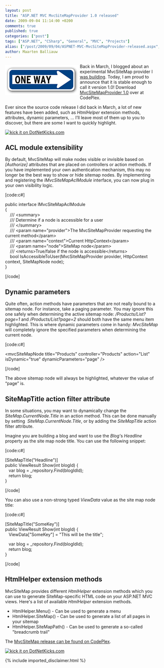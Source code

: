 ```yaml
---
layout: post
title: "ASP.NET MVC MvcSiteMapProvider 1.0 released"
date: 2009-09-04 11:14:00 +0200
comments: true
published: true
categories: ["post"]
tags: ["ASP.NET", "CSharp", "General", "MVC", "Projects"]
alias: ["/post/2009/09/04/ASPNET-MVC-MvcSiteMapProvider-released.aspx", "/post/2009/09/04/aspnet-mvc-mvcsitemapprovider-released.aspx"]
author: Maarten Balliauw
---
```

<p><a href="http://mvcsitemap.codeplex.com/"><img style="border-bottom: 0px; border-left: 0px; margin: 5px 5px 5px 0px; display: inline; border-top: 0px; border-right: 0px" title="image" src="/images/image_13.png" border="0" alt="image" width="240" height="97" align="left" /></a> Back in March, I blogged about an experimental MvcSiteMap provider I <a href="/post/2009/03/24/New-CodePlex-project-MvcSiteMap-ndash3b-ASPNET-MVC-sitemap-provider.aspx">was building</a>. Today, I am proud to announce that it is stable enough to call it version 1.0! Download <a href="http://mvcsitemap.codeplex.com/Release/ProjectReleases.aspx?ReleaseId=32395">MvcSiteMapProvider 1.0</a> over at CodePlex.</p>
<p>Ever since the source code release I did back in March, a lot of new features have been added, such as <em>HtmlHelper</em> extension methods, attributes, dynamic parameters, &hellip; I&rsquo;ll leave most of them up to you to discover, but there are some I want to quickly highlight.</p>
<p><a href="http://www.dotnetkicks.com/kick/?url=/post/2009/09/04/ASPNET-MVC-MvcSiteMapProvider-10-released.aspx&amp;title=ASP.NET MVC MvcSiteMapProvider 1.0 released"><img src="http://www.dotnetkicks.com/Services/Images/KickItImageGenerator.ashx?url=/post/2009/09/04/ASPNET-MVC-MvcSiteMapProvider-10-released.aspx" border="0" alt="kick it on DotNetKicks.com" /> </a></p>
<h2>ACL module extensibility</h2>
<p>By default, MvcSiteMap will make nodes visible or invisible based on <em>[Authorize]</em> attributes that are placed on controllers or action methods. If you have implemented your own authentication mechanism, this may no longer be the best way to show or hide sitemap nodes. By implementing and registering the <em>IMvcSiteMapAclModule</em> interface, you can now plug in your own visibility logic.</p>
<p>[code:c#]</p>
<p>public interface IMvcSiteMapAclModule <br />{ <br />&nbsp;&nbsp;&nbsp; /// &lt;summary&gt; <br />&nbsp;&nbsp;&nbsp; /// Determine if a node is accessible for a user <br />&nbsp;&nbsp;&nbsp; /// &lt;/summary&gt; <br />&nbsp;&nbsp;&nbsp; /// &lt;param name="provider"&gt;The MvcSiteMapProvider requesting the current method&lt;/param&gt; <br />&nbsp;&nbsp;&nbsp; /// &lt;param name="context"&gt;Current HttpContext&lt;/param&gt; <br />&nbsp;&nbsp;&nbsp; /// &lt;param name="node"&gt;SiteMap node&lt;/param&gt; <br />&nbsp;&nbsp;&nbsp; /// &lt;returns&gt;True/false if the node is accessible&lt;/returns&gt;
<br />&nbsp;&nbsp;&nbsp; bool IsAccessibleToUser(MvcSiteMapProvider provider, HttpContext context, SiteMapNode node); <br />}</p>
<p>[/code]</p>
<h2>Dynamic parameters</h2>
<p>Quite often, action methods have parameters that are not really bound to a sitemap node. For instance, take a paging parameter. You may ignore this one safely when determining the active sitemap node: <em>/Products/List?page=1</em> and <em>/Products/List?page=2</em> should both have the same menu item highlighted. This is where dynamic parameters come in handy: <em>MvcSiteMap</em> will completely ignore the specified parameters when determining the current node.</p>
<p>[code:c#]</p>
<p>&lt;mvcSiteMapNode title="Products" controller="Products" action="List" isDynamic="true" dynamicParameters="page" /&gt;</p>
<p>[/code]</p>
<p>The above sitemap node will always be highlighted, whatever the value of &ldquo;page&rdquo; is.</p>
<h2>SiteMapTitle action filter attribute</h2>
<p>In some situations, you may want to dynamically change the <em>SiteMap.CurrentNode.Title</em> in an action method. This can be done manually by setting&nbsp; <em>SiteMap.CurrentNode.Title</em>, or by adding the <em>SiteMapTitle</em> action filter attribute.</p>
<p>Imagine you are building a blog and want to use the <em>Blog&rsquo;</em>s <em>Headline</em> property as the site map node title. You can use the following snippet:</p>
<p>[code:c#]</p>
<p>[SiteMapTitle("Headline")] <br />public ViewResult Show(int blogId) { <br />&nbsp;&nbsp; var blog = _repository.Find(blogIdId); <br />&nbsp;&nbsp; return blog; <br />}</p>
<p>[/code]</p>
<p>You can also use a non-strong typed <em>ViewData</em> value as the site map node title:</p>
<p>[code:c#]</p>
<p>[SiteMapTitle("SomeKey")] <br />public ViewResult Show(int blogId) { <br />&nbsp;&nbsp; ViewData["SomeKey"] = "This will be the title";</p>
<p>&nbsp;&nbsp; var blog = _repository.Find(blogIdId); <br />&nbsp;&nbsp; return blog; <br />}</p>
<p>[/code]</p>
<h2>HtmlHelper extension methods</h2>
<p>MvcSiteMap provides different <em>HtmlHelper</em> extension methods which you can use to generate SiteMap-specific HTML code on your ASP.NET MVC views. Here's a list of available <em>HtmlHelper</em> extension methods.</p>
<ul>
<li>HtmlHelper.Menu() - Can be used to generate a menu </li>
<li>HtmlHelper.SiteMap() - Can be used to generate a list of all pages in your sitemap </li>
<li>HtmlHelper.SiteMapPath() - Can be used to generate a so-called "breadcrumb trail"</li>
</ul>
<p>The <a href="http://mvcsitemap.codeplex.com/Release/ProjectReleases.aspx?ReleaseId=32395">MvcSiteMap release can be found on CodePlex</a>.</p>
<p><a href="http://www.dotnetkicks.com/kick/?url=/post/2009/09/04/ASPNET-MVC-MvcSiteMapProvider-10-released.aspx&amp;title=ASP.NET MVC MvcSiteMapProvider 1.0 released"><img src="http://www.dotnetkicks.com/Services/Images/KickItImageGenerator.ashx?url=/post/2009/09/04/ASPNET-MVC-MvcSiteMapProvider-10-released.aspx" border="0" alt="kick it on DotNetKicks.com" /> </a></p>

{% include imported_disclaimer.html %}

